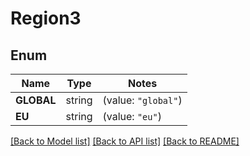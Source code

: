 # Region3

## Enum

Name | Type | Notes
------------ | ------------- | -------------
**GLOBAL** | string | (value: `"global"`)
**EU** | string | (value: `"eu"`)


[[Back to Model list]](../README.md#documentation-for-models) [[Back to API list]](../README.md#documentation-for-api-endpoints) [[Back to README]](../README.md)


